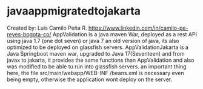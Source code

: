 # javaappmigratedtojakarta
Created by: Luis Camilo Peña R.
https://www.linkedin.com/in/camilo-pe-reyes-bogota-co/
AppValidation is a java maven War, deployed as a rest API using java 1.7 (one dot seven) or java 7 an old version of java, its also optimized to be deployed on glassfish servers.
AppValidationJakarta is a Java Springboot maven war, upgraded to Java 17(Seventeen) and from javax to jakarta, it provides the same functions than AppValidation and also was modified to be able tu run into glassfish servers. an important thing here, the file src/main/webapp/WEB-INF
/beans.xml is necessary even being empty, otherwise the application wont deploy on the server.

